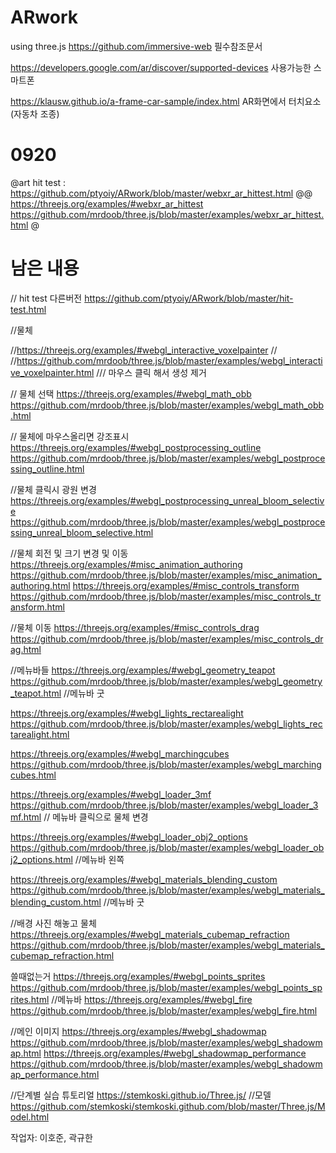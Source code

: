 # ARwork
using three.js
https://github.com/immersive-web 필수참조문서

https://developers.google.com/ar/discover/supported-devices 사용가능한 스마트폰

https://klausw.github.io/a-frame-car-sample/index.html AR화면에서 터치요소 (자동차 조종)

# 0920
@art hit test : https://github.com/ptyoiy/ARwork/blob/master/webxr_ar_hittest.html
@@
https://threejs.org/examples/#webxr_ar_hittest
https://github.com/mrdoob/three.js/blob/master/examples/webxr_ar_hittest.html
@
# 남은 내용
// hit test 다른버전
https://github.com/ptyoiy/ARwork/blob/master/hit-test.html

//물체

//https://threejs.org/examples/#webgl_interactive_voxelpainter //
//https://github.com/mrdoob/three.js/blob/master/examples/webgl_interactive_voxelpainter.html 	/// 마우스 클릭 해서 생성 제거

// 물체 선택 
https://threejs.org/examples/#webgl_math_obb
https://github.com/mrdoob/three.js/blob/master/examples/webgl_math_obb.html

// 물체에 마우스올리면 강조표시
https://threejs.org/examples/#webgl_postprocessing_outline
https://github.com/mrdoob/three.js/blob/master/examples/webgl_postprocessing_outline.html

//물체 클릭시 광원 변경
https://threejs.org/examples/#webgl_postprocessing_unreal_bloom_selective
https://github.com/mrdoob/three.js/blob/master/examples/webgl_postprocessing_unreal_bloom_selective.html

//물체 회전 및 크기 변경 및 이동
https://threejs.org/examples/#misc_animation_authoring
https://github.com/mrdoob/three.js/blob/master/examples/misc_animation_authoring.html
https://threejs.org/examples/#misc_controls_transform
https://github.com/mrdoob/three.js/blob/master/examples/misc_controls_transform.html

//물체 이동
https://threejs.org/examples/#misc_controls_drag
https://github.com/mrdoob/three.js/blob/master/examples/misc_controls_drag.html


//메뉴바들
https://threejs.org/examples/#webgl_geometry_teapot
https://github.com/mrdoob/three.js/blob/master/examples/webgl_geometry_teapot.html	//메뉴바 굿

https://threejs.org/examples/#webgl_lights_rectarealight
https://github.com/mrdoob/three.js/blob/master/examples/webgl_lights_rectarealight.html

https://threejs.org/examples/#webgl_marchingcubes
https://github.com/mrdoob/three.js/blob/master/examples/webgl_marchingcubes.html

https://threejs.org/examples/#webgl_loader_3mf
https://github.com/mrdoob/three.js/blob/master/examples/webgl_loader_3mf.html		// 메뉴바 클릭으로 물체 변경

https://threejs.org/examples/#webgl_loader_obj2_options
https://github.com/mrdoob/three.js/blob/master/examples/webgl_loader_obj2_options.html	//메뉴바 왼쪽

https://threejs.org/examples/#webgl_materials_blending_custom
https://github.com/mrdoob/three.js/blob/master/examples/webgl_materials_blending_custom.html	//메뉴바 굿

//배경 사진 해놓고 물체 
https://threejs.org/examples/#webgl_materials_cubemap_refraction
https://github.com/mrdoob/three.js/blob/master/examples/webgl_materials_cubemap_refraction.html


쓸때없는거
https://threejs.org/examples/#webgl_points_sprites
https://github.com/mrdoob/three.js/blob/master/examples/webgl_points_sprites.html
//메뉴바
https://threejs.org/examples/#webgl_fire
https://github.com/mrdoob/three.js/blob/master/examples/webgl_fire.html

//메인 이미지
https://threejs.org/examples/#webgl_shadowmap
https://github.com/mrdoob/three.js/blob/master/examples/webgl_shadowmap.html
https://threejs.org/examples/#webgl_shadowmap_performance
https://github.com/mrdoob/three.js/blob/master/examples/webgl_shadowmap_performance.html

//단계별 실습 튜토리얼
https://stemkoski.github.io/Three.js/
//모델
https://github.com/stemkoski/stemkoski.github.com/blob/master/Three.js/Model.html

작업자: 이호준, 곽규한 

